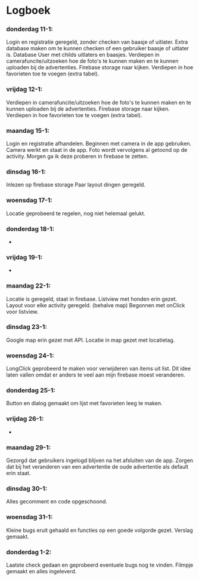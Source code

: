 # Logboek
### donderdag 11-1:
Login en registratie geregeld, zonder checken van baasje of uitlater.
Extra database maken om te kunnen checken of een gebruiker baasje of uitlater is.
Database User met childs uitlaters en baasjes.
Verdiepen in camerafuncite/uitzoeken hoe de foto's te kunnen maken en te kunnen uploaden bij de advertenties.
Firebase storage naar kijken.
Verdiepen in hoe favorieten toe te voegen (extra tabel).


### vrijdag 12-1:
Verdiepen in camerafuncite/uitzoeken hoe de foto's te kunnen maken en te kunnen uploaden bij de advertenties.
Firebase storage naar kijken.
Verdiepen in hoe favorieten toe te voegen (extra tabel).

### maandag 15-1:
Login en registratie afhandelen.
Beginnen met camera in de app gebruiken.
Camera werkt en staat in de app. Foto wordt vervolgens al getoond op de activity.
Morgen ga ik deze proberen in firebase te zetten.

### dinsdag 16-1:
Inlezen op firebase storage
Paar layout dingen geregeld.

### woensdag 17-1:
Locatie geprobeerd te regelen, nog niet helemaal gelukt.

### donderdag 18-1:
-

### vrijdag 19-1:
-

### maandag 22-1:
Locatie is geregeld, staat in firebase.
Listview met honden erin gezet.
Layout voor elke activity geregeld. (behalve map)
Begonnen met onClick voor listview.

### dinsdag 23-1:
Google map erin gezet met API.
Locatie in map gezet met locatietag.

### woensdag 24-1:
LongClick geprobeerd te maken voor verwijderen van items uit list.
Dit idee laten vallen omdat er anders te veel aan mijn firebase moest veranderen.

### donderdag 25-1:
Button en dialog gemaakt om lijst met favorieten leeg te maken.

### vrijdag 26-1:
-

### maandag 29-1:
Gezorgd dat gebruikers ingelogd blijven na het afsluiten van de app.
Zorgen dat bij het veranderen van een advertentie de oude advertentie als default erin staat.

### dinsdag 30-1:
Alles gecomment en code opgeschoond.

### woensdag 31-1:
Kleine bugs eruit gehaald en functies op een goede volgorde gezet.
Verslag gemaakt.

### donderdag 1-2:
Laatste check gedaan en geprobeerd eventuele bugs nog te vinden.
Filmpje gemaakt en alles ingeleverd.


